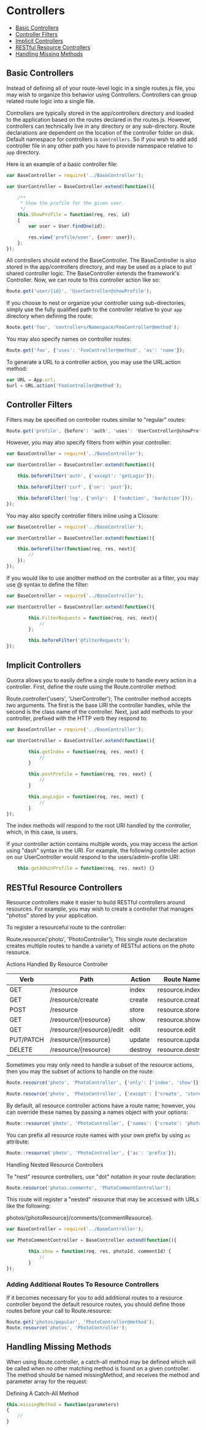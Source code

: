 # Controllers

 - [Basic Controllers](#basic-controllers)
 - [Controller Filters](#controller-filters)
 - [Implicit Controllers](#implicit-controllers)
 - [RESTful Resource Controllers](#restful-resource-controllers)
 - [Handling Missing Methods](#handling-missing-methods)

## Basic Controllers

Instead of defining all of your route-level logic in a single routes.js file, you may wish to organize this behavior
 using Controllers. Controllers can group related route logic into a single file.

Controllers are typically stored in the app/controllers directory and loaded to the application based on the routes
declared in the routes.js. However, controllers can technically live in any directory or any sub-directory. Route
declarations are dependent on the location of the controller folder on disk. Default namespace for controllers is
`controllers`. So if you wish to add add controller file in any other path you have to provide namespace
relative to `app` directory.

Here is an example of a basic controller file:

```javascript
var BaseController = require('../BaseController');

var UserController = BaseController.extend(function(){

    /**
     * Show the profile for the given user.
     */
    this.ShowProfile = function(req, res, id)
    {
        var user = User.findOne(id);

        res.view('profile/user', {user: user});
    };
});
```

All controllers should extend the BaseController. The BaseController is also stored in the app/controllers directory,
 and may be used as a place to put shared controller logic. The BaseController extends the framework's Controller.
 Now, we can route to this controller action like so:

```javascript
Route.get('user/{id}', 'UserController@showProfile');
```

If you choose to nest or organize your controller using sub-directories, simply use the fully qualified path to the
controller relative to your `app` directory when defining the route:

```javascript
Route.get('foo', 'controllers/Namespace/FooController@method');
```

You may also specify names on controller routes:

```javascript
Route.get('foo', {'uses': 'FooController@method', 'as': 'name'});
```

To generate a URL to a controller action, you may use the URL.action method:

```javascript
var URL = App.url;
$url = URL.action('FooController@method');
```

## Controller Filters

Filters may be specified on controller routes similar to "regular" routes:

```javascript
Route.get('profile', {before': 'auth', 'uses': 'UserController@showProfile'});
```

However, you may also specify filters from within your controller:

```javascript
var BaseController = require('../BaseController');

var UserController = BaseController.extend(function(){

    this.beforeFilter('auth', {'except': 'getLogin'});

    this.beforeFilter('csrf', {'on': 'post'});

    this.beforeFilter('log', {'only':  ['fooAction', 'barAction']));
});
```

You may also specify controller filters inline using a Closure:

```javascript
var BaseController = require('../BaseController');

var UserController = BaseController.extend(function(){

    this.beforeFilter(function(req, res, next){
        //
    });
});
```

If you would like to use another method on the controller as a filter, you may use @ syntax to define the filter:

```javascript
var BaseController = require('../BaseController');

var UserController = BaseController.extend(function(){

        this.FilterRequests = function(req, res, next){
            //
        };

        this.beforeFilter('@filterRequests');
});
```

## Implicit Controllers

Quorra allows you to easily define a single route to handle every action in a controller. First, define the route using
the Route.controller method:

Route.controller('users', 'UserController');
The controller method accepts two arguments. The first is the base URI the controller handles, while the second is the class name of the controller. Next, just add methods to your controller, prefixed with the HTTP verb they respond to:

```javascript
var BaseController = require('../BaseController');

var UserController = BaseController.extend(function(){

        this.getIndex = function(req, res, next) {
            //
        }

        this.postProfile = function(req, res, next) {
            //
        }

        this.anyLogin = function(req, res, next) {
            //
        }
});
```

The index methods will respond to the root URI handled by the controller, which, in this case, is users.

If your controller action contains multiple words, you may access the action using "dash" syntax in the URI. For example, the following controller action on our UserController would respond to the users/admin-profile URI:

```javascript
    this.getAdminProfile = function(req, res, next) {}
```

## RESTful Resource Controllers

Resource controllers make it easier to build RESTful controllers around resources. For example, you may wish to create a controller that manages "photos" stored by your application.

To register a resourceful route to the controller:

Route.resource('photo', 'PhotoController');
This single route declaration creates multiple routes to handle a variety of RESTful actions on the photo resource.

Actions Handled By Resource Controller

| Verb      | Path                      | Action  | Route Name       |
|-----------|---------------------------|---------|------------------|
| GET       | /resource                 | index   | resource.index   |
| GET       | /resource/create          | create  | resource.create  |
| POST      | /resource                 | store   | resource.store   |
| GET       | /resource/{resource}      | show    | resource.show    |
| GET       | /resource/{resource}/edit | edit    | resource.edit    |
| PUT/PATCH | /resource/{resource}      | update  | resource.update  |
| DELETE    | /resource/{resource}      | destroy | resource.destroy |

Sometimes you may only need to handle a subset of the resource actions, then you may the subset of actions to handle
on the route:

```javascript
Route.resource('photo', 'PhotoController', {'only': ['index', 'show']});

Route.resource('photo', 'PhotoController', {'except': ['create', 'store', 'update', 'destroy']});
```
By default, all resource controller actions have a route name; however, you can override these names by passing a
names object with your options:

```javascript
Route::resource('photo', 'PhotoController', {'names': {'create': 'photo.build'}});
```

You can prefix all resource route names with your own prefix by using `as` attribute:

```javascript
Route::resource('photo', 'PhotoController', {'as': 'prefix'});
```

Handling Nested Resource Controllers

To "nest" resource controllers, use "dot" notation in your route declaration:

```javascript
Route.resource('photos.comments', 'PhotoCommentController');
```

This route will register a "nested" resource that may be accessed with URLs like the following:

photos/{photoResource}/comments/{commentResource}.

```javascript
var BaseController = require('../BaseController');

var PhotoCommentController = BaseController.extend(function(){

        this.show = function(req, res, photoId, commentId) {
            //
        }
});
```

### Adding Additional Routes To Resource Controllers

If it becomes necessary for you to add additional routes to a resource controller beyond the default resource routes,
 you should define those routes before your call to Route.resource:

```javascript
Route.get('photos/popular', 'PhotoController@method');
Route.resource('photos', 'PhotoController');
```

## Handling Missing Methods

When using Route.controller, a catch-all method may be defined which will be called when no other matching method is
found on a given controller. The method should be named missingMethod, and receives the method and parameter array for the request:

Defining A Catch-All Method

```javascript
this.missingMethod = function(parameters)
{
    //
}
```